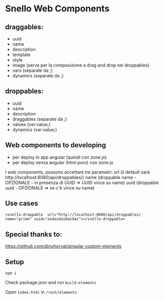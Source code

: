 # Snello Web Components

## draggables:
- uuid
- name
- description
- template
- style
- image (serve per la composizione a drag and drop nei droppables)
- vars (separate da ;)
- dynamics (separate da ;)

## droppables:
- uuid
- name
- description
- draggables (separate da ;)
- values  (var:value;)
- dynamics (var:value;)


## Web components to developing
- per deploy in app angular (quindi con zone.js)
- per deploy senza angular (html puro) con zone.js

I web components, possono accettare tre parametri:
url (il default sarà http://localhost:8080/api/droppables/)
name (droppable name  - OPZIONALE - in presenza di UUID => UUID vince su name)
uuid (droppable uuid - OPZIONALE  =>  se c'è vince su name)

## Use cases

`<snello-droppable 
 url="http://localhost:8080/api/droppables/ name="primo" uuid="asdasdasdasdas"></snello-droppable>
`

##  Special thanks to:
https://github.com/dinohorvat/angular-custom-elements

## Setup

`npm i` 

Check package.json and run `build:elements`

Open `index.html` in `/root/elements`
